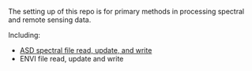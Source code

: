 The setting up of this repo is for primary methods in processing spectral and remote sensing data.

Including:

- [ASD spectral file read, update, and write](/SpectInstrulment/asd_Spect/ASD_File_Readme.md)
- ENVI file read, update and write

